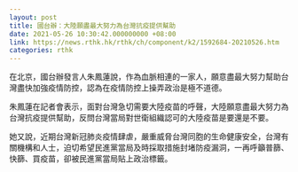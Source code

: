 ```yaml
---
layout: post
title: 國台辦：大陸願盡最大努力為台灣抗疫提供幫助
date: 2021-05-26 10:30:42.000000000 +08:00
link: https://news.rthk.hk/rthk/ch/component/k2/1592684-20210526.htm
categories: rthk
---
```


在北京，國台辦發言人朱鳳蓮說，作為血脈相連的一家人，願意盡最大努力幫助台灣盡快加強疫情防控，認為在疫情防控上操弄政治是極不道德。

朱鳳蓮在記者會表示，面對台灣急切需要大陸疫苗的呼聲，大陸願意盡最大努力為台灣抗疫提供幫助，反問台灣當局對世衛組織認可的大陸疫苗是要還是不要。

她又說，近期台灣新冠肺炎疫情肆虐，嚴重威脅台灣同胞的生命健康安全，台灣有關機構和人士，迫切希望民進黨當局及時採取措施封堵防疫漏洞，一再呼籲普篩、快篩、買疫苗，卻被民進黨當局貼上政治標籤。
